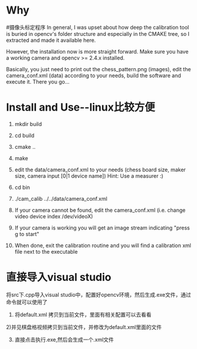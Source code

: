 Why
====
#摄像头标定程序
In general, I was upset about how deep the calibration tool 
is buried in opencv's folder structure and especially in
the CMAKE tree, so I extracted and made it available here.

However, the installation now is more straight forward. 
Make sure you have a working camera and opencv >= 2.4.x installed.

Basically, you just need to print out the chess_pattern.png (images), 
edit the camera_conf.xml (data) according to your needs, build the 
software and execute it. There you go... 

Install and Use--linux比较方便
================

1) mkdir build

2) cd build

3) cmake ..

4) make

5) edit the data/camera_conf.xml to your needs (chess board size, maker size, camera input [0|1 device name])
   Hint: Use a measurer :)

6) cd bin

7) ./cam_calib ../../data/camera_conf.xml

8) If your camera cannot be found, edit the camera_conf.xml (i.e. change video device index /dev/videoX)

9) If your camera is working you will get an image stream indicating "press g to start"

10) When done, exit the calibration routine and you will find a calibration xml file next to the executable

直接导入visual studio
=============
将src下.cpp导入visual studio中，配置好opencv环境，然后生成.exe文件，通过命令就可以使用了

1) 将default.xml 拷贝到当前文件，里面有相关配置可以去看看

2)并见棋盘格视频拷贝到当前文件，并修改为default.xml里面的文件

3) 直接点击执行.exe,然后会生成一个.xml文件

